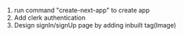 1. run command "create-next-app" to create app
2. Add clerk authentication
3. Design signIn/signUp page by adding inbuilt tag(Image)


